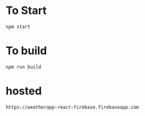 # To Start
`npm start`

# To build 
`npm run build`

# hosted
`https://weatherapp-react-firebase.firebaseapp.com`
